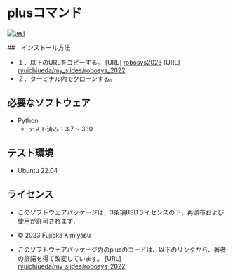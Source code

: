 # plusコマンド
[![test](https://github.com/Siromi463/robosys2023/actions/workflows/test.yml/badge.svg)](https://github.com/Siromi463/robosys2023/actions/workflows/test.yml)





##　インストール方法
* １．以下のURLをコピーする。
	[URL] [robosys2023](git@github.com:Siromi463/robosys2023.git)
        [URL] [ryuichiueda/my_slides/robosys_2022](https://github.com/ryuichiueda/my_slides/tree/master/robosys_2022)
* ２．ターミナル内でクローンする。






## 必要なソフトウェア
* Python
  * テスト済み：3.7 ~ 3.10

## テスト環境
* Ubuntu 22.04


## ライセンス

* このソフトウェアパッケージは，3条項BSDライセンスの下，再頒布および使用が許可されます．
* © 2023 Fujioka Kimiyasu


* このソフトウェアパッケージ内のplusのコードは、以下のリンクから、著者の許諾を得て改変しています。
	[URL] [ryuichiueda/my_slides/robosys_2022](https://github.com/ryuichiueda/my_slides/tree/master/robosys_2022)

